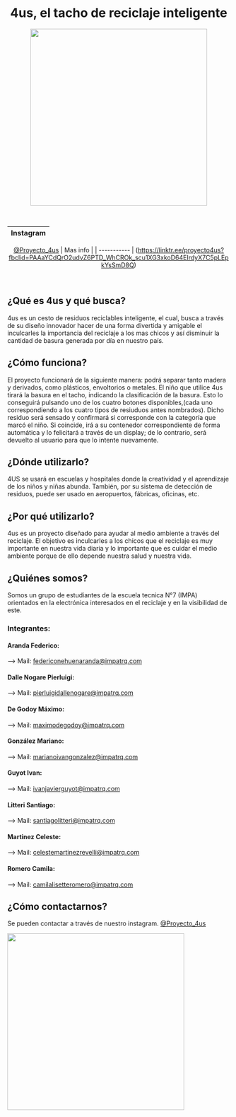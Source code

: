 <div align="center">

# 4us, el tacho de reciclaje inteligente

<img src="https://github.com/impatrq/4us/blob/f265eab5edb35ead9f11398bbf3d8ad37b8fc687/_4us_Logo.jpg" height="400" width="400" />

&nbsp;

|  Instagram  |
| ----------- |
[@Proyecto_4us](https://www.instagram.com/Proyecto_4us)
  |  Mas info  |
  | ----------- |
(https://linktr.ee/proyecto4us?fbclid=PAAaYCdQrO2udvZ6PTD_WhCROk_scu1XG3xkoD64EIrdyX7C5pLEpkYsSmD8Q)
  
&nbsp;

</div>

## ¿Qué es 4us y qué busca? 
4us es un cesto de residuos reciclables inteligente, el cual, busca a través de su diseño innovador hacer de una forma divertida y amigable el inculcarles la importancia del reciclaje a los mas chicos y así disminuir la cantidad de basura generada por día en nuestro país. 

## ¿Cómo funciona?
El proyecto funcionará de la siguiente manera: podrá separar tanto madera y derivados, como plásticos, envoltorios o metales. El niño que utilice 4us tirará la basura en el tacho, indicando la clasificación de la basura. Esto lo conseguirá pulsando uno de los cuatro botones disponibles,(cada uno correspondiendo a los cuatro tipos de resiuduos antes nombrados). Dicho residuo será sensado y confirmará si corresponde con la categoría que marcó el niño. Si coincide, irá a su contenedor correspondiente de forma automática y lo felicitará a través de un display; de lo contrario, será devuelto al usuario para que lo intente nuevamente.

## ¿Dónde utilizarlo?
4US se usará en escuelas y hospitales donde la creatividad y el aprendizaje de los niños y niñas abunda. También, por su sistema de detección de residuos, puede ser usado en aeropuertos, fábricas, oficinas, etc.

## ¿Por qué utilizarlo?
4us es un proyecto diseñado para ayudar al medio ambiente a través del reciclaje. El objetivo es inculcarles a los chicos que el reciclaje es muy importante en nuestra vida diaria y lo importante que es cuidar el medio ambiente porque de ello depende nuestra salud y nuestra vida. 

## ¿Quiénes somos?
Somos un grupo de estudiantes de la escuela tecnica N°7 (IMPA) orientados en la electrónica interesados en el reciclaje y en la visibilidad de este.

### Integrantes:

#### Aranda Federico:
--> Mail: federiconehuenaranda@impatrq.com

#### Dalle Nogare Pierluigi:
--> Mail: pierluigidallenogare@impatrq.com

#### De Godoy Máximo:
--> Mail: maximodegodoy@impatrq.com

#### González Mariano:
--> Mail: marianoivangonzalez@impatrq.com

#### Guyot Ivan:
--> Mail: ivanjavierguyot@impatrq.com

#### Litteri Santiago:
--> Mail: santiagolitteri@impatrq.com

#### Martinez Celeste:
--> Mail: celestemartinezrevelli@impatrq.com

#### Romero Camila:
--> Mail: camilalisetteromero@impatrq.com

## ¿Cómo contactarnos? 
Se pueden contactar a través de nuestro instagram.
[@Proyecto_4us](https://www.instagram.com/Proyecto_4us)

<img src="https://user-images.githubusercontent.com/103277938/204871554-b91ae2cb-19ed-493a-8c44-138090f13ec2.png" width="400" />

&nbsp;
